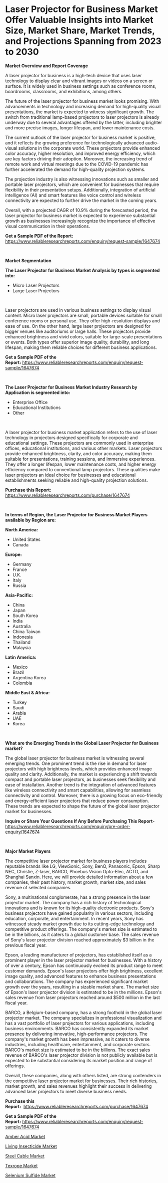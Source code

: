 <p><h1>Laser Projector for Business Market Offer Valuable Insights into Market Size, Market Share, Market Trends, and Projections Spanning from 2023 to 2030</h1></p><p><strong>Market Overview and Report Coverage</strong></p>
<p><p>A laser projector for business is a high-tech device that uses laser technology to display clear and vibrant images or videos on a screen or surface. It is widely used in business settings such as conference rooms, boardrooms, classrooms, and exhibitions, among others.</p><p>The future of the laser projector for business market looks promising. With advancements in technology and increasing demand for high-quality visual presentations, the market is expected to witness significant growth. The switch from traditional lamp-based projectors to laser projectors is already underway due to several advantages offered by the latter, including brighter and more precise images, longer lifespan, and lower maintenance costs.</p><p>The current outlook of the laser projector for business market is positive, and it reflects the growing preference for technologically advanced audio-visual solutions in the corporate world. These projectors provide enhanced color accuracy, higher resolution, and improved energy efficiency, which are key factors driving their adoption. Moreover, the increasing trend of remote work and virtual meetings due to the COVID-19 pandemic has further accelerated the demand for high-quality projection systems.</p><p>The projection industry is also witnessing innovations such as smaller and portable laser projectors, which are convenient for businesses that require flexibility in their presentation setups. Additionally, integration of artificial intelligence (AI) and smart features like voice control and wireless connectivity are expected to further drive the market in the coming years.</p><p>Overall, with a projected CAGR of 10.9% during the forecasted period, the laser projector for business market is expected to experience substantial growth as businesses increasingly recognize the importance of effective visual communication in their operations.</p></p>
<p><strong>Get a Sample PDF of the Report:</strong> <a href="https://www.reliableresearchreports.com/enquiry/request-sample/1647674">https://www.reliableresearchreports.com/enquiry/request-sample/1647674</a></p>
<p>&nbsp;</p>
<p><strong>Market Segmentation</strong></p>
<p><strong>The Laser Projector for Business Market Analysis by types is segmented into:</strong></p>
<p><ul><li>Micro Laser Projectors</li><li>Large Laser Projectors</li></ul></p>
<p>&nbsp;</p>
<p><p>Laser projectors are used in various business settings to display visual content. Micro laser projectors are small, portable devices suitable for small conference rooms or personal use. They offer high-resolution displays and ease of use. On the other hand, large laser projectors are designed for bigger venues like auditoriums or large halls. These projectors provide enhanced brightness and vivid colors, suitable for large-scale presentations or events. Both types offer superior image quality, durability, and long lifespan, making them reliable choices for different business applications.</p></p>
<p><strong>Get a Sample PDF of the Report:</strong>&nbsp;<a href="https://www.reliableresearchreports.com/enquiry/request-sample/1647674">https://www.reliableresearchreports.com/enquiry/request-sample/1647674</a></p>
<p>&nbsp;</p>
<p><strong>The Laser Projector for Business Market Industry Research by Application is segmented into:</strong></p>
<p><ul><li>Enterprise Office</li><li>Educational Institutions</li><li>Other</li></ul></p>
<p>&nbsp;</p>
<p><p>A laser projector for business market application refers to the use of laser technology in projectors designed specifically for corporate and educational settings. These projectors are commonly used in enterprise offices, educational institutions, and various other markets. Laser projectors provide enhanced brightness, clarity, and color accuracy, making them suitable for presentations, training sessions, and immersive experiences. They offer a longer lifespan, lower maintenance costs, and higher energy efficiency compared to conventional lamp projectors. These qualities make laser projectors an ideal choice for businesses and educational establishments seeking reliable and high-quality projection solutions.</p></p>
<p><strong>Purchase this Report:</strong>&nbsp; <a href="https://www.reliableresearchreports.com/purchase/1647674">https://www.reliableresearchreports.com/purchase/1647674</a></p>
<p>&nbsp;</p>
<p><strong>In terms of Region, the Laser Projector for Business Market Players available by Region are:</strong></p>
<p>
    <p> <strong> North America: </strong>
        <ul>
            <li>United States</li>
            <li>Canada</li>
        </ul>
        </p> 
    <p> <strong> Europe: </strong>
        <ul>
            <li>Germany</li>
            <li>France</li>
            <li>U.K.</li>
            <li>Italy</li>
            <li>Russia</li>
        </ul>
        </p> 
    <p> <strong> Asia-Pacific: </strong>
        <ul>
            <li>China</li>
            <li>Japan</li>
            <li>South Korea</li>
            <li>India</li>
            <li>Australia</li>
            <li>China Taiwan</li>
            <li>Indonesia</li>
            <li>Thailand</li>
            <li>Malaysia</li>
        </ul>
        </p> 
    <p> <strong> Latin America: </strong>
        <ul>
            <li>Mexico</li>
            <li>Brazil</li>
            <li>Argentina Korea</li>
            <li>Colombia</li>
        </ul>
        </p> 
    <p> <strong> Middle East & Africa: </strong>
        <ul>
            <li>Turkey</li>
            <li>Saudi</li>
            <li>Arabia</li>
            <li>UAE</li>
            <li>Korea</li>
        </ul>
    </p>
    </p>
<p>&nbsp;</p>
<p><strong>What are the Emerging Trends in the Global Laser Projector for Business market?</strong></p>
<p><p>The global laser projector for business market is witnessing several emerging trends. One prominent trend is the rise in demand for laser projectors with high brightness levels, which provides enhanced image quality and clarity. Additionally, the market is experiencing a shift towards compact and portable laser projectors, as businesses seek flexibility and ease of installation. Another trend is the integration of advanced features like wireless connectivity and smart capabilities, allowing for seamless connectivity and control. Moreover, there is a growing focus on eco-friendly and energy-efficient laser projectors that reduce power consumption. These trends are expected to shape the future of the global laser projector market for businesses.</p></p>
<p><strong>Inquire or Share Your Questions If Any Before Purchasing This Report</strong>- <a href="https://www.reliableresearchreports.com/enquiry/pre-order-enquiry/1647674">https://www.reliableresearchreports.com/enquiry/pre-order-enquiry/1647674</a></p>
<p>&nbsp;</p>
<p><strong>Major Market Players</strong></p>
<p><p>The competitive laser projector market for business players includes reputable brands like LG, ViewSonic, Sony, BenQ, Panasonic, Epson, Sharp NEC, Christie, Z-laser, BARCO, Phoebus Vision Opto-Elec, ACTO, and Shanghai Sanxin. Here, we will provide detailed information about a few companies, their past history, market growth, market size, and sales revenue of selected companies.</p><p>Sony, a multinational conglomerate, has a strong presence in the laser projector market. The company has a rich history of technological innovations and is known for its high-quality electronic products. Sony's business projectors have gained popularity in various sectors, including education, corporate, and entertainment. In recent years, Sony has witnessed steady market growth due to its cutting-edge technology and competitive product offerings. The company's market size is estimated to be in the billions, as it caters to a global customer base. The sales revenue of Sony's laser projector division reached approximately $3 billion in the previous fiscal year.</p><p>Epson, a leading manufacturer of projectors, has established itself as a prominent player in the laser projector market for businesses. With a history of over a century, Epson has continuously evolved its product range to meet customer demands. Epson's laser projectors offer high brightness, excellent image quality, and advanced features to enhance business presentations and collaborations. The company has experienced significant market growth over the years, resulting in a sizable market share. The market size of Epson's laser projector division is estimated to be in the millions. Epson's sales revenue from laser projectors reached around $500 million in the last fiscal year.</p><p>BARCO, a Belgium-based company, has a strong foothold in the global laser projector market. The company specializes in professional visualization and has a vast portfolio of laser projectors for various applications, including business environments. BARCO has consistently expanded its market presence by delivering innovative, high-performance projectors. The company's market growth has been impressive, as it caters to diverse industries, including healthcare, entertainment, and corporate sectors. BARCO's market size is estimated to be in the billions. The exact sales revenue of BARCO's laser projector division is not publicly available but is expected to be substantial considering its market position and range of offerings.</p><p>Overall, these companies, along with others listed, are strong contenders in the competitive laser projector market for businesses. Their rich histories, market growth, and sales revenues highlight their success in delivering advanced laser projectors to meet diverse business needs.</p></p>
<p><strong>Purchase this Report:</strong>&nbsp;&nbsp;<a href="https://www.reliableresearchreports.com/purchase/1647674">https://www.reliableresearchreports.com/purchase/1647674</a></p>
<p></p>
<p><strong>Get a Sample PDF of the Report:</strong>&nbsp;<a href="https://www.reliableresearchreports.com/enquiry/request-sample/1647674">https://www.reliableresearchreports.com/enquiry/request-sample/1647674</a></p>
<p><p><a href="https://medium.com/@kiannoel89776554/amber-acid-market-research-report-its-history-and-forecast-2023-to-2030-77de1322bd83">Amber Acid Market</a></p><p><a href="https://medium.com/@wadeodinnn745/living-insecticide-market-furnishes-information-on-market-share-market-trends-and-market-growth-4191afe84469">Living Insecticide Market</a></p><p><a href="https://medium.com/@smithazim89098/steel-cable-market-share-evolution-and-market-growth-trends-2023-2030-3a90a9fc5831">Steel Cable Market</a></p><p><a href="https://medium.com/@noewwade60/texrope-market-furnishes-information-on-market-share-market-trends-and-market-growth-e4accfabed78">Texrope Market</a></p><p><a href="https://medium.com/@ziansann43365/selenium-sulfide-market-outlook-industry-overview-and-forecast-2023-to-2030-8a0e8540d4d6">Selenium Sulfide Market</a></p></p>